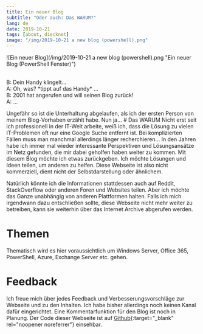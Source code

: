 ```yaml
---
title: Ein neuer Blog
subtitle: "Oder auch: Das WARUM?"
lang: de
date: 2019-10-21
tags: [about, diecknet]
image: "/img/2019-10-21 a new blog (powershell).png"
---
```

![Ein neuer Blog](/img/2019-10-21 a new blog (powershell).png "Ein neuer Blog (PowerShell Fenster)")<br /><br />
<div class="w3-panel w3-leftbar w3-light-grey">
  <p class="w3-large w3-serif">
B: Dein Handy klingelt...  <br />
A: Oh, was? *tippt auf das Handy* ...  <br />
B: 2001 hat angerufen und will seinen Blog zurück!  <br />
A: ...
  </p>
</div>
Ungefähr so ist die Unterhaltung abgelaufen, als ich der ersten Person von meinem Blog-Vorhaben erzählt habe. Nun ja...
# Das WARUM
Nicht erst seit ich professionell in der IT-Welt arbeite, weiß ich, dass die Lösung zu vielen IT-Problemen oft nur eine Google Suche entfernt ist. Bei komplizierten Fällen muss man manchmal allerdings länger recherchieren... In den Jahren habe ich immer mal wieder interessante Perspektiven und Lösungsansätze im Netz gefunden, die mir dabei geholfen haben weiter zu kommen. 
Mit diesem Blog möchte ich etwas zurückgeben. Ich möchte Lösungen und Ideen teilen, um anderen zu helfen. Diese Webseite ist also nicht kommerziell, dient nicht der Selbstdarstellung oder ähnlichem.

Natürlich könnte ich die Informationen stattdessen auch auf Reddit, StackOverflow oder anderen Foren und Websites teilen. Aber ich möchte das Ganze unabhängig von anderen Plattformen halten. Falls ich mich irgendwann dazu entschließen sollte, diese Webseite nicht mehr weiter zu betreiben, kann sie weiterhin über das Internet Archive abgerufen werden.
# Themen
Thematisch wird es hier voraussichtlich um Windows Server, Office 365, PowerShell, Azure, Exchange Server etc. gehen.
# Feedback
Ich freue mich über jedes Feedback und Verbesserungsvorschläge zur Webseite und zu den Inhalten. Ich habe bisher allerdings noch keinen Kanal dafür eingerichtet. Eine Kommentarfunktion für den Blog ist noch in Planung. Der Code dieser Webseite ist auf [Github](https://github.com/diecknet/diecknet-blog){:target="_blank" rel="noopener noreferrer"} einsehbar.